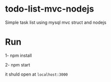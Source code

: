 # todo-list-mvc-nodejs
Simple task list using mysql mvc struct and nodejs

# Run
1- npm install

2- npm start

it shuld open at `localhost:3000`
